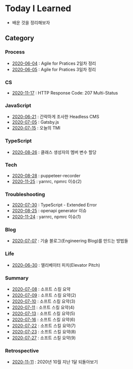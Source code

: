 # Today I Learned

- 배운 것을 정리해보자

## Category

### Process

- [2020-06-04](./documents/2020-06-04.md) : Agile for Pratices 2일차 정리
- [2020-06-05](./documents/2020-06-05.md) : Agile for Pratices 3일차 정리

### CS

- [2020-11-17](./documents/2020-11-17.md) : HTTP Response Code: 207 Multi-Status

### JavaScript

- [2020-06-21](./documents/2020-06-21.md) : 간략하게 조사한 Headless CMS
- [2020-07-05](./documents/2020-07-05.md) : Gatsby.js
- [2020-07-15](./documents/2020-07-15.md) : 오늘의 TMI

### TypeScript

- [2020-08-26](./documents/2020-08-26.md) : 클래스 생성자의 멤버 변수 할당

### Tech

- [2020-08-28](./documents/2020-08-28.md) : puppeteer-recorder
- [2020-11-25](./documents/2020-11-25.md) : yarnrc, npmrc 이슈(2)

### Troubleshooting

- [2020-07-30](./documents/2020-07-30.md) : TypeScript - Extended Error
- [2020-08-25](./documents/2020-08-25.md) : openapi generator 이슈
- [2020-11-24](./documents/2020-11-24.md) : yarnrc, npmrc 이슈(1)

### Blog

- [2020-07-07](./documents/2020-07-07.md) : 기술 블로그(Engineering Blog)를 만드는 방법들

### Life

- [2020-06-30](./documents/2020-06-30.md) : 엘리베이터 피치(Elevator Pitch)

### Summary

- [2020-07-08](./documents/2020-07-08.md) : 소프트 스킬 요약
- [2020-07-09](./documents/2020-07-09.md) : 소프트 스킬 요약(2)
- [2020-07-10](./documents/2020-07-10.md) : 소프트 스킬 요약(3)
- [2020-07-11](./documents/2020-07-11.md) : 소프트 스킬 요약(4)
- [2020-07-13](./documents/2020-07-13.md) : 소프트 스킬 요약(5)
- [2020-07-16](./documents/2020-07-16.md) : 소프트 스킬 요약(6)
- [2020-07-22](./documents/2020-07-22.md) : 소프트 스킬 요약(7)
- [2020-07-23](./documents/2020-07-23.md) : 소프트 스킬 요약(8)
- [2020-07-27](./documents/2020-07-27.md) : 소프트 스킬 요약(9)

### Retrospective

- [2020-11-11](./documents/2020-11-11.md) : 2020년 10월 지난 1달 되돌아보기
